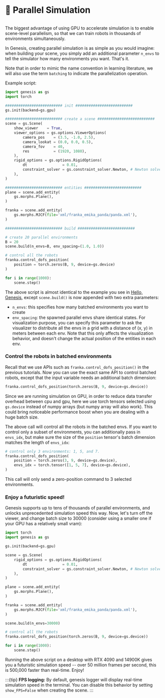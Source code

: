 # 🚀 Parallel Simulation

```{figure} images/parallel_sim.png
```

The biggest advantage of using GPU to accelerate simulation is to enable scene-level parallelism, so that we can train robots in thousands of environments simultaneously.

In Genesis, creating parallel simulation is as simple as you would imagine: when building your scene, you simply add an additional parameter `n_envs` to tell the simulator how many environments you want. That's it.

Note that in order to mimic the name convention in learning literature, we will also use the term `batching` to indicate the parallelization operation.

Example script:
```python
import genesis as gs
import torch

########################## init ##########################
gs.init(backend=gs.gpu)

########################## create a scene ##########################
scene = gs.Scene(
    show_viewer    = True,
    viewer_options = gs.options.ViewerOptions(
        camera_pos    = (3.5, -1.0, 2.5),
        camera_lookat = (0.0, 0.0, 0.5),
        camera_fov    = 40,
        res           = (1920, 1080),
    ),
    rigid_options = gs.options.RigidOptions(
        dt                = 0.01,
        constraint_solver = gs.constraint_solver.Newton, # Newton solver is faster than the default conjugate gradient (CG) solver.
    ),
)

########################## entities ##########################
plane = scene.add_entity(
    gs.morphs.Plane(),
)

franka = scene.add_entity(
    gs.morphs.MJCF(file='xml/franka_emika_panda/panda.xml'),
)

########################## build ##########################

# create 20 parallel environments
B = 20
scene.build(n_envs=B, env_spacing=(1.0, 1.0))

# control all the robots
franka.control_dofs_position(
    position = torch.zeros(B, 9, device=gs.device)
)

for i in range(1000):
    scene.step()
```

The above script is almost identical to the example you see in [Hello, Genesis](hello_genesis.md), except `scene.build()` is now appended with two extra parameters:
- `n_envs`: this specifies how many batched environments you want to create
- `env_spacing`: the spawned parallel envs share identical states. For visualization purpose, you can specify this parameter to ask the visualizer to distribute all the envs in a grid with a distance of (x, y) in meters between each env. Note that this only affects the visualization behavior, and doesn't change the actual position of the entities in each env.

### Control the robots in batched environments
Recall that we use APIs such as `franka.control_dofs_position()` in the previous tutorials. Now you can use the exact same API to control batched robots, except that the input variable needs an additional batch dimension: 
```python
franka.control_dofs_position(torch.zeros(B, 9, device=gs.device))
```
Since we are running simulation on GPU, in order to reduce data transfer overhead between cpu and gpu, here we use torch tensors selected using `gs.device` instead of numpy arrays (but numpy array will also work). This could bring noticeable performance boost when you are dealing with a huge batch size.

The above call will control all the robots in the batched envs. If you want to control only a subset of environments, you can additionally pass in `envs_idx`, but make sure the size of the `position` tensor's batch dimension matches the length of `envs_idx`:
```python
# control only 3 environments: 1, 5, and 7.
franka.control_dofs_position(
    position = torch.zeros(3, 9, device=gs.device),
    envs_idx = torch.tensor([1, 5, 7], device=gs.device),
)
```
This call will only send a zero-position command to 3 selected environments.

### Enjoy a futuristic speed!
Genesis supports up to tens of thousands of parallel environments, and unlocks unprecedented simulation speed this way. Now, let's turn off the viewer, and change batch size to 30000 (consider using a smaller one if your GPU has a relatively small vram):

```python
import torch
import genesis as gs

gs.init(backend=gs.gpu)

scene = gs.Scene(
    rigid_options = gs.options.RigidOptions(
        dt                = 0.01,
        constraint_solver = gs.constraint_solver.Newton, # Newton solver is faster than the default conjugate gradient (CG) solver.
    ),
)

plane = scene.add_entity(
    gs.morphs.Plane(),
)

franka = scene.add_entity(
    gs.morphs.MJCF(file='xml/franka_emika_panda/panda.xml'),
)

scene.build(n_envs=30000)

# control all the robots
franka.control_dofs_position(torch.zeros(B, 9, device=gs.device))

for i in range(1000):
    scene.step()
```

Running the above script on a desktop with RTX 4090 and 14900K gives you a futuristic simulation speed -- over 50 million frames per second, this is 500,000 faster than real-time. Enjoy!

:::{tip}
**FPS logging:** By default, genesis logger will display real-time simulation speed in the terminal. You can disable this behavior by setting `show_FPS=False` when creating the scene.
:::
